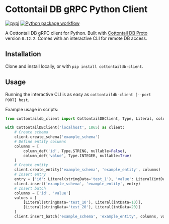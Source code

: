 # Cottontail DB gRPC Python Client

[![pypi](https://img.shields.io/pypi/v/cottontaildb-client.svg)](https://pypi.org/project/cottontaildb-client/)
[![Python package workflow](https://github.com/Spiess/cottontaildb-python-client/actions/workflows/python-package.yml/badge.svg)](https://github.com/Spiess/cottontaildb-python-client/actions/workflows/python-package.yml)

A Cottontail DB gRPC client for Python. Built with [Cottontail DB Proto](https://github.com/vitrivr/cottontaildb-proto)
version `0.12.2`. Comes with an interactive CLI for remote DB access.

## Installation

Clone and install locally, or with `pip install cottontaildb-client`.

## Usage

Running the interactive CLI is as easy as `cottontaildb-client [--port PORT] host`.

Example usage in scripts:

```python
from cottontaildb_client import CottontailDBClient, Type, Literal, column_def

with CottontailDBClient('localhost', 1865) as client:
    # Create schema
    client.create_schema('example_schema')
    # Define entity columns
    columns = [
        column_def('id', Type.STRING, nullable=False),
        column_def('value', Type.INTEGER, nullable=True)
    ]
    # Create entity
    client.create_entity('example_schema', 'example_entity', columns)
    # Insert entry
    entry = {'id': Literal(stringData='test_1'), 'value': Literal(intData=1)}
    client.insert('example_schema', 'example_entity', entry)
    # Insert batch
    columns = ['id', 'value']
    values = [
        [Literal(stringData='test_10'), Literal(intData=10)],
        [Literal(stringData='test_20'), Literal(intData=20)]
    ]
    client.insert_batch('example_schema', 'example_entity', columns, values)
```
